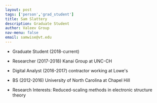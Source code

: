 ```yaml
---
layout: post 
tags: ['person','grad_student']
title: Sam Slattery 
description: Graduate Student 
author: Valeev Group 
nav-menu: false 
email: samwise@vt.edu
---
```

- Graduate Student (2018-current)
- Researcher (2017-2018) Kanai Group at UNC-CH
- Digital Analyst (2016-2017) contractor working at Lowe's
- BS (2012-2016) University of North Carolina at Chapel Hill

- Research Interests:
  Reduced-scaling methods in electronic structure theory
